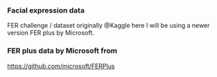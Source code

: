 ### Facial expression data 
FER challenge / dataset originally @Kaggle
here I will be using a newer version FER plus by Microsoft.

### FER plus data by Microsoft from 
https://github.com/microsoft/FERPlus

